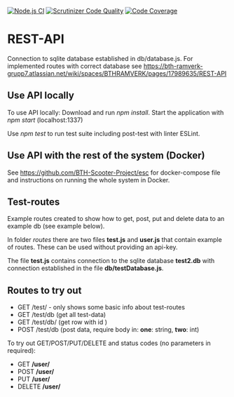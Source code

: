[![Node.js CI](https://github.com/BTH-Scooter-Project/api/actions/workflows/node.js.yml/badge.svg)](https://github.com/BTH-Scooter-Project/api/actions/workflows/node.js.yml)
[![Scrutinizer Code Quality](https://scrutinizer-ci.com/g/BTH-Scooter-Project/api/badges/quality-score.png?b=main&s=b654af84a0213c23ad8fe12c34b2e35472f1afc4)](https://scrutinizer-ci.com/g/BTH-Scooter-Project/api/?branch=main)
[![Code Coverage](https://scrutinizer-ci.com/g/BTH-Scooter-Project/api/badges/coverage.png?b=main&s=c5716d62fd9d3b7473241833de5b63b3035333a1)](https://scrutinizer-ci.com/g/BTH-Scooter-Project/api/?branch=main)

REST-API
==========
Connection to sqlite database established in db/database.js. For implemented routes
with correct database see https://bth-ramverk-grupp7.atlassian.net/wiki/spaces/BTHRAMVERK/pages/17989635/REST-API

Use API locally
-------------
To use API locally: Download and run *npm install*. Start the application with *npm start* (localhost:1337)

Use *npm test* to run test suite including post-test with linter ESLint.

Use API with the rest of the system (Docker)
-------------
See https://github.com/BTH-Scooter-Project/esc for docker-compose file and instructions
on running the whole system in Docker.

Test-routes
-------------
Example routes created to show how to get, post, put and delete data to an example db (see example below).

In folder *routes* there are two files **test.js** and **user.js** that contain example of routes. These
can be used without providing an api-key.

The file **test.js** contains connection to the sqlite database **test2.db** with connection
established in the file **db/testDatabase.js**.

Routes to try out
------------------
- GET /test/ - only shows some basic info about test-routes
- GET /test/db (get all test-data)
- GET /test/db/<id> (get row with id <id>)
- POST /test/db (post data, require body in: **one**: string, **two**: int)

To try out GET/POST/PUT/DELETE and status codes (no parameters in required):
- GET **/user/**
- POST **/user/**
- PUT **/user/**
- DELETE **/user/**
